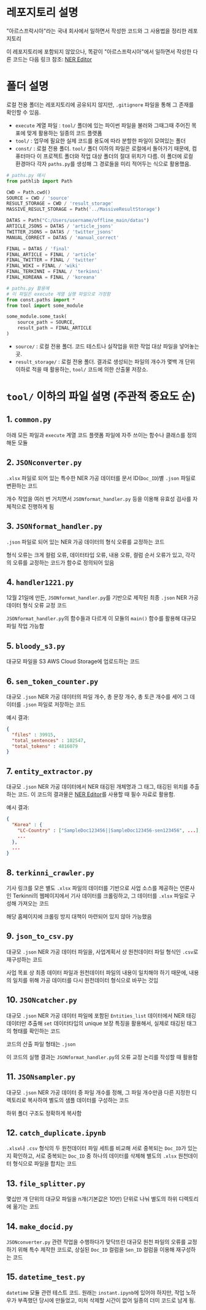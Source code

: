 # 레포지토리 설명
"아르스프락시아"라는 국내 회사에서 일하면서 작성한 코드와 그 사용법을 정리한 레포지토리

이 레포지토리에 포함되지 않았으나, 똑같이 "아르스프락시아"에서 일하면서 작성한 다른 코드는 다음 링크 참조:
[NER Editor](https://github.com/Siadel/arspraxia_JSON_NER_Editor)

# 폴더 설명
로컬 전용 폴더는 레포지토리에 공유되지 않지만, `.gitignore` 파일을 통해 그 존재를 확인할 수 있음.
- `execute` 계열 파일 : `tool/` 폴더에 있는 파이썬 파일을 불러와 그때그때 주어진 목표에 맞게 활용하는 일종의 코드 플랫폼
- `tool/` : 업무에 필요한 실제 코드를 용도에 따라 분할한 파일이 모여있는 폴더
- `const/` : 로컬 전용 폴더. `tool/` 폴더 이하의 파일은 로컬에서 돌아가기 때문에, 컴퓨터마다 이 프로젝트 폴더와 작업 대상 폴더의 절대 위치가 다름. 이 폴더에 로컬 환경마다 각자 `paths.py`를 생성해 그 경로들을 미리 적어두는 식으로 활용했음.
```python
# paths.py 예시
from pathlib import Path

CWD = Path.cwd()
SOURCE = CWD / 'source'
RESULT_STORAGE = CWD / 'result_storage'
MASSIVE_RESULT_STORAGE = Path('../MassiveResultStorage')

DATAS = Path("C:/Users/username/offline_main/datas")
ARTICLE_JSONS = DATAS / 'article_jsons'
TWITTER_JSONS = DATAS / 'twitter_jsons'
MANUAL_CORRECT = DATAS / 'manual_correct'

FINAL = DATAS / 'final'
FINAL_ARTICLE = FINAL / 'article'
FINAL_TWITTER = FINAL / 'twitter'
FINAL_WIKI = FINAL / 'wiki'
FINAL_TERKINNI = FINAL / 'terkinni'
FINAL_KOREANA = FINAL / 'koreana'
```
```python
# paths.py 활용예
# 이 파일은 execute 계열 실행 파일으로 가정함
from const.paths import *
from tool import some_module

some_module.some_task(
    source_path = SOURCE,
    result_path = FINAL_ARTICLE
)
```
- `source/` : 로컬 전용 폴더. 코드 테스트나 실작업을 위한 작업 대상 파일을 넣어놓는 곳.
- `result_storage/` : 로컬 전용 폴더. 결과로 생성되는 파일의 개수가 몇백 개 단위 이하로 적을 때 활용하는, `tool/` 코드에 의한 산출물 저장소.

# `tool/` 이하의 파일 설명 (주관적 중요도 순)
## 1. `common.py`
아래 모든 파일과 `execute` 계열 코드 플랫폼 파일에 자주 쓰이는 함수나 클래스를 정의해둔 모듈
## 2. `JSONconverter.py`
`.xlsx` 파일로 되어 있는 특수한 NER 가공 데이터를 문서 ID(`Doc_ID`)별 `.json` 파일로 변환하는 코드

개수 작업을 여러 번 거치면서 `JSONformat_handler.py` 등을 이용해 유효성 검사를 자체적으로 진행하게 됨
## 3. `JSONformat_handler.py`
`.json` 파일로 되어 있는 NER 가공 데이터의 형식 오류를 교정하는 코드

형식 오류는 크게 컬럼 오류, 데이터타입 오류, 내용 오류, 컬럼 순서 오류가 있고, 각각의 오류를 교정하는 코드가 함수로 정의되어 있음
## 4. `handler1221.py`
12월 21일에 만든, `JSONformat_handler.py`를 기반으로 제작된 최종 `.json` NER 가공 데이터 형식 오류 교정 코드

`JSONformat_handler.py`의 함수들과 다르게 이 모듈의 `main()` 함수를 활용해 대규모 파일 작업 가능함
## 5. `bloody_s3.py`
대규모 파일을 S3 AWS Cloud Storage에 업로드하는 코드
## 6. `sen_token_counter.py`
대규모 `.json` NER 가공 데이터의 파일 개수, 총 문장 개수, 총 토큰 개수를 세어 그 데이터를 `.json` 파일로 저장하는 코드

예시 결과:
```json
{
  "files" : 39915,
  "total_sentences" : 102547,
  "total_tokens" : 4816079
}
```
## 7. `entity_extractor.py`
대규모 `.json` NER 가공 데이터에서 NER 태깅된 개체명과 그 태그, 태깅된 위치를 추출하는 코드. 이 코드의 결과물은 [NER Editor](https://github.com/Siadel/arspraxia_JSON_NER_Editor)를 사용할 때 필수 자료로 활용함.

예시 결과:
```json
{
  "Korea" : {
    "LC-Country" : ["SampleDoc123456||SampleDoc123456-sen123456", ...],
    ...
  },
  ...
}
```
## 8. `terkinni_crawler.py`
기사 링크를 모은 별도 `.xlsx` 파일의 데이터를 기반으로 사업 소스를 제공하는 언론사인 Terkinni의 웹페이지에서 기사 데이터를 크롤링하고, 그 데이터를 `.xlsx` 파일로 구성해 가져오는 코드

해당 홈페이지에 크롤링 방지 대책이 마련되어 있지 않아 가능했음
## 9. `json_to_csv.py`
대규모 `.json` NER 가공 데이터 파일을, 사업계획서 상 원천데이터 파일 형식인 `.csv`로 재구성하는 코드

사업 목표 상 최종 데이터 파일과 원천데이터 파일의 내용이 일치해야 하기 때문에, 내용의 일치를 위해 가공 데이터를 다시 원천데이터 형식으로 바꾸는 것임
## 10. `JSONcatcher.py`
대규모 `.json` NER 가공 데이터 파일에 포함된 `Entities_list` 데이터에서 NER 태깅 데이터만 추출해 `set` 데이터타입의 unique 보장 특징을 활용해서, 실제로 태깅된 태그의 형태를 확인하는 코드

코드의 산출 파일 형태는 `.json`

이 코드의 실행 결과는 `JSONformat_handler.py`의 오류 교정 논리를 작성할 때 활용함
## 11. `JSONsampler.py`
대규모 `.json` NER 가공 데이터 중 파일 개수를 정해, 그 파일 개수만큼 다른 지정한 디렉토리로 복사하여 별도의 샘플 데이터를 구성하는 코드

하위 폴더 구조도 정확하게 복사함
## 12. `catch_duplicate.ipynb`
`.xlsx`나 `.csv` 형식의 두 원천데이터 파일 세트를 비교해 서로 중복되는 `Doc_ID`가 있는지 확인하고, 서로 중복되는 `Doc_ID` 중 하나의 데이터를 삭제해 별도의 `.xlsx` 원천데이터 형식으로 파일을 합치는 코드
## 13. `file_splitter.py`
몇십만 개 단위의 대규모 파일을 n개(기본값은 10만) 단위로 나눠 별도의 하위 디렉토리에 옮기는 코드
## 14. `make_docid.py`
`JSONconverter.py` 관련 작업을 수행하다가 맞닥뜨린 대규모 원천 파일의 오류를 교정하기 위해 특수 제작한 코드로, 상실된 `Doc_ID` 컬럼을 `Sen_ID` 컬럼을 이용해 재구성하는 코드
## 15. `datetime_test.py`
`datetime` 모듈 관련 테스트 코드. 원래는 `instant.ipynb`에 있어야 하지만, 작업 노하우가 부족했던 당시에 만들었고, 미처 삭제할 시간이 없어 일종의 더미 코드로 남게 됨.